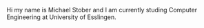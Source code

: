 Hi my name is Michael Stober and I am currently studing Computer Engineering at University of Esslingen. 
